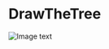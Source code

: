 # DrawTheTree

![Image text](https://github.com/YingjieMA/image/blob/master/DrawTheTree/tree-5.png)
